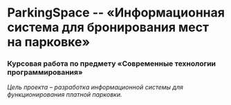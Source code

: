 # ParkingSpace -- «Информационная система для бронирования мест на парковке»


### Курсовая работа по предмету «Современные технологии программирования»

*Цель проекта – разработка информационной системы для функционирования платной парковки.*